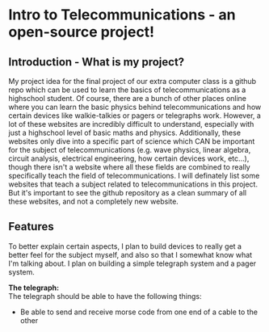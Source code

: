 # Intro to Telecommunications - an open-source project!
## Introduction - What is my project?
My project idea for the final project of our extra computer class is a github repo which can be used to learn the basics of telecommunications as a highschool student. Of course, there are a bunch of other places online where you can learn the basic physics behind telecommunications and how certain devices like walkie-talkies or pagers or telegraphs work. However, a lot of these websites are incredibly difficult to understand, especially with just a highschool level of basic maths and physics. Additionally, these websites only dive into a specific part of science which CAN be important for the subject of telecommunications (e.g. wave physics, linear algebra, circuit analysis, electrical engineering, how certain devices work, etc...), though there isn't a website where all these fields are combined to really specifically teach the field of telecommunications. I will definately list some websites that teach a subject related to telecommunications in this project. 
But it's important to see the github repository as a clean summary of all these websites, and not a completely new website. 

## Features 
To better explain certain aspects, I plan to build devices to really get a better feel for the subject myself, and also so that I somewhat know what I'm talking about. I plan on building a simple telegraph system and a pager system.

<b>The telegraph:</b>
<br>
The telegraph should be able to have the following things:
<ul>
<li>Be able to send and receive morse code from one end of a cable to the other</li>
</ul>